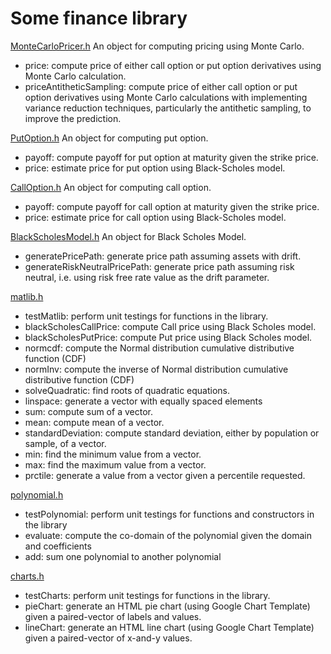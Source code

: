 # Some finance library

[MonteCarloPricer.h](https://github.com/fdjutant/finance-library/blob/master/include/MonteCarloPricer.h)
An object for computing pricing using Monte Carlo.
- price: compute price of either call option or put option derivatives using Monte Carlo calculation.
- priceAntitheticSampling: compute price of either call option or put option derivatives using Monte Carlo calculations with implementing variance reduction techniques, particularly the antithetic sampling, to improve the prediction. 

[PutOption.h](https://github.com/fdjutant/finance-library/blob/master/include/PutOption.h)
An object for computing put option.
- payoff: compute payoff for put option at maturity given the strike price.
- price: estimate price for put option using Black-Scholes model.

[CallOption.h](https://github.com/fdjutant/finance-library/blob/master/include/CallOption.h)
An object for computing call option.
- payoff: compute payoff for call option at maturity given the strike price.
- price: estimate price for call option using Black-Scholes model.

[BlackScholesModel.h](https://github.com/fdjutant/finance-library/blob/master/include/BlackScholesModel.h)
An object for Black Scholes Model.
- generatePricePath: generate price path assuming assets with drift.
- generateRiskNeutralPricePath: generate price path assuming risk neutral, i.e. using risk free rate value as the drift parameter.

[matlib.h](https://github.com/fdjutant/finance-library/blob/master/include/matlib.h)
 - testMatlib: perform unit testings for functions in the library.
 - blackScholesCallPrice: compute Call price using Black Scholes model.
 - blackScholesPutPrice: compute Put price using Black Scholes model.
 - normcdf: compute the Normal distribution cumulative distributive function (CDF)
 - normInv: compute the inverse of Normal distribution cumulative distributive function (CDF)
 - solveQuadratic: find roots of quadratic equations.
 - linspace: generate a vector with equally spaced elements
 - sum: compute sum of a vector.
 - mean: compute mean of a vector.
 - standardDeviation: compute standard deviation, either by population or sample, of a vector.
 - min: find the minimum value from a vector.
 - max: find the maximum value from a vector.
 - prctile: generate a value from a vector given a percentile requested.

 [polynomial.h](https://github.com/fdjutant/finance-library/blob/master/include/polynomial.h)
 - testPolynomial: perform unit testings for functions and constructors in the library
 - evaluate: compute the co-domain of the polynomial given the domain and coefficients
 - add: sum one polynomial to another polynomial

[charts.h](https://github.com/fdjutant/finance-library/blob/master/include/charts.h)
 - testCharts: perform unit testings for functions in the library.
 - pieChart: generate an HTML pie chart (using Google Chart Template) given a paired-vector of labels and values.
 - lineChart: generate an HTML line chart (using Google Chart Template) given a paired-vector of x-and-y values.

